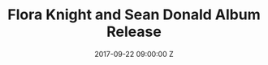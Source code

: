 ---
title: "Flora Knight and Sean Donald Album Release"
date: 2017-09-22 09:00:00 Z
categories:
    - jess_shanks
    - flora_knight_and_sean_donald
parent: Gigs
venue: Pioneer Hall
image: /assets/img/Flora%20Knight%20and%20Sean%20Donald%20Album%20Release/cover.jpg
media:
    Jess Shanks:
        mp3:
            -   title: Full set
        vid:   
            -   link: aRmvTfeeyUg
            -   link: dB1tLZhAq94
    Flora Knight and Sean Donald:
        mp3:
            -   title: Full set
        vid:
            -   link: AOEOjbZl5DE
            -   link: g7Aw0Z5zkAQ
            -   title: Blue Smoke
                link: GE1Kl7eRtWw
---